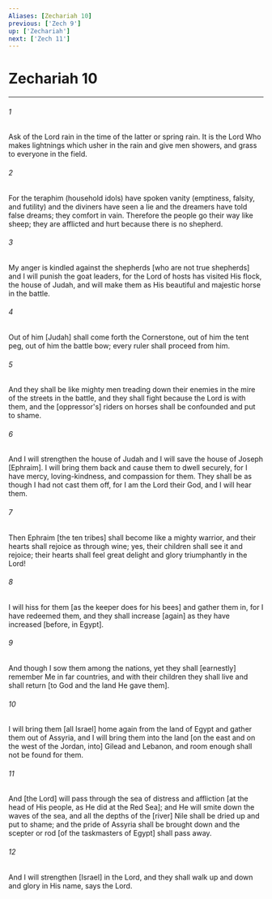 ```yaml
---
Aliases: [Zechariah 10]
previous: ['Zech 9']
up: ['Zechariah']
next: ['Zech 11']
---
```

# Zechariah 10

***














###### 1 






Ask of the Lord rain in the time of the latter or spring rain. It is the Lord Who makes lightnings which usher in the rain and give men showers, and grass to everyone in the field. 













###### 2 






For the teraphim (household idols) have spoken vanity (emptiness, falsity, and futility) and the diviners have seen a lie and the dreamers have told false dreams; they comfort in vain. Therefore the people go their way like sheep; they are afflicted and hurt because there is no shepherd. 













###### 3 






My anger is kindled against the shepherds [who are not true shepherds] and I will punish the goat leaders, for the Lord of hosts has visited His flock, the house of Judah, and will make them as His beautiful and majestic horse in the battle. 













###### 4 






Out of him [Judah] shall come forth the Cornerstone, out of him the tent peg, out of him the battle bow; every ruler shall proceed from him. 













###### 5 






And they shall be like mighty men treading down their enemies in the mire of the streets in the battle, and they shall fight because the Lord is with them, and the [oppressor's] riders on horses shall be confounded and put to shame. 













###### 6 






And I will strengthen the house of Judah and I will save the house of Joseph [Ephraim]. I will bring them back and cause them to dwell securely, for I have mercy, loving-kindness, and compassion for them. They shall be as though I had not cast them off, for I am the Lord their God, and I will hear them. 













###### 7 






Then Ephraim [the ten tribes] shall become like a mighty warrior, and their hearts shall rejoice as through wine; yes, their children shall see it and rejoice; their hearts shall feel great delight and glory triumphantly in the Lord! 













###### 8 






I will hiss for them [as the keeper does for his bees] and gather them in, for I have redeemed them, and they shall increase [again] as they have increased [before, in Egypt]. 













###### 9 






And though I sow them among the nations, yet they shall [earnestly] remember Me in far countries, and with their children they shall live and shall return [to God and the land He gave them]. 













###### 10 






I will bring them [all Israel] home again from the land of Egypt and gather them out of Assyria, and I will bring them into the land [on the east and on the west of the Jordan, into] Gilead and Lebanon, and room enough shall not be found for them. 













###### 11 






And [the Lord] will pass through the sea of distress and affliction [at the head of His people, as He did at the Red Sea]; and He will smite down the waves of the sea, and all the depths of the [river] Nile shall be dried up and put to shame; and the pride of Assyria shall be brought down and the scepter or rod [of the taskmasters of Egypt] shall pass away. 













###### 12 






And I will strengthen [Israel] in the Lord, and they shall walk up and down and glory in His name, says the Lord.
